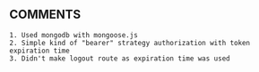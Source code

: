 ## COMMENTS
	1. Used mongodb with mongoose.js
	2. Simple kind of "bearer" strategy authorization with token expiration time
	3. Didn't make logout route as expiration time was used

